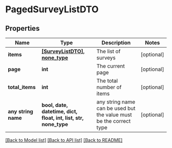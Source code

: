 # PagedSurveyListDTO


## Properties
Name | Type | Description | Notes
------------ | ------------- | ------------- | -------------
**items** | [**[SurveyListDTO], none_type**](SurveyListDTO.md) | The list of surveys | [optional] 
**page** | **int** | The current page | [optional] 
**total_items** | **int** | The total number of items | [optional] 
**any string name** | **bool, date, datetime, dict, float, int, list, str, none_type** | any string name can be used but the value must be the correct type | [optional]

[[Back to Model list]](../README.md#documentation-for-models) [[Back to API list]](../README.md#documentation-for-api-endpoints) [[Back to README]](../README.md)


